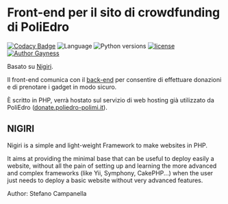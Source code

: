 # Front-end per il sito di crowdfunding di PoliEdro 

[![Codacy Badge](https://api.codacy.com/project/badge/Grade/7ef2bfc188e24c2d99d734b754e238e9)](https://www.codacy.com/app/Depau/Crowdfunding-Frontend?utm_source=github.com&amp;utm_medium=referral&amp;utm_content=poliedro-polimi/Crowdfunding-Frontend&amp;utm_campaign=Badge_Grade) ![Language](https://img.shields.io/badge/language-php-8080c0.svg) ![Python versions](https://img.shields.io/badge/php-%3E%3D%205.4-8080c0.svg) [![license](https://img.shields.io/github/license/poliedro-polimi/Crowdfunding-Frontend.svg)](https://github.com/poliedro-polimi/Crowdfunding-Frontend/blob/master/LICENSE) [![Author Gayness](https://img.shields.io/badge/author%20gayness-100%25-ff69b4.svg)](https://github.com/ste-camp) 


Basato su [Nigiri](https://github.com/ste-camp/nigiri).


Il front-end comunica con il [back-end](https://github.com/poliedro-polimi/Crowdfunding-Backend) per consentire di effettuare donazioni e di prenotare i gadget in modo sicuro.


È scritto in PHP, verrà hostato sul servizio di web hosting già utilizzato da PoliEdro ([donate.poliedro-polimi.it](https://donate.poliedro-polimi.it)).


## NIGIRI

Nigiri is a simple and light-weight Framework to make websites in PHP.

It aims at providing the minimal base that can be useful to deploy easily a website, without all the pain of setting up and learning the more advanced and complex frameworks (like Yii, Symphony, CakePHP...) when the user just needs to deploy a basic website without very advanced features.
 
Author: Stefano Campanella